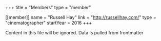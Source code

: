 +++
title = "Members"
type = "member"

[[member]]
name = "Russell Hay"
link = "http://russellhay.com/"
type = "cinematographer"
startYear = 2016
+++

Content in this file will be ignored.  Data is pulled from frontmatter